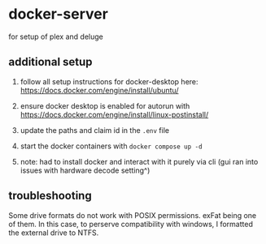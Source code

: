 # docker-server
for setup of plex and deluge

## additional setup
1. follow all setup instructions for docker-desktop here: https://docs.docker.com/engine/install/ubuntu/

2. ensure docker desktop is enabled for autorun with 
https://docs.docker.com/engine/install/linux-postinstall/

3. update the paths and claim id in the `.env` file

4. start the docker containers with `docker compose up -d`

5. note: had to install docker and interact with it purely via cli (gui ran into issues with hardware decode setting^)

## troubleshooting
Some drive formats do not work with POSIX permissions. exFat being one of them. In this case, to perserve compatibility with windows, I formatted the external drive to NTFS.